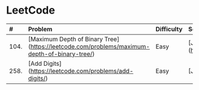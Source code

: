 # LeetCode
| # | Problem | Difficulty | Solution |
| :---- | :------------------------ | :-------- | :-------- |
| 104. | [Maximum Depth of Binary Tree] (https://leetcode.com/problems/maximum-depth-of-binary-tree/) | Easy | [Java] (https://github.com/srinivaskcg/CodeGround/blob/master/LeetCode/src/interview/practice/MaximumDepthofBinaryTree.java) |
| 258. | [Add Digits] (https://leetcode.com/problems/add-digits/) | Easy | [Java] (https://github.com/srinivaskcg/LeetCode/blob/master/LeetCode/src/interview/practice/AddDigits.java) |